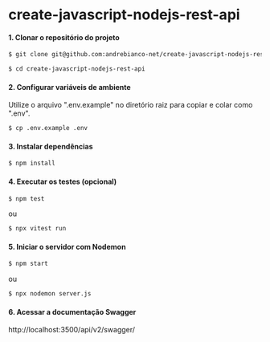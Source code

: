 # create-javascript-nodejs-rest-api

#### 1. Clonar o repositório do projeto

```bash
$ git clone git@github.com:andrebianco-net/create-javascript-nodejs-rest-api.git
```
```bash
$ cd create-javascript-nodejs-rest-api
```

#### 2. Configurar variáveis de ambiente

Utilize o arquivo ".env.example" no diretório raiz para copiar e colar como ".env".
```bash
$ cp .env.example .env
```

#### 3. Instalar dependências

```bash
$ npm install
```

#### 4. Executar os testes (opcional)

``` bash
$ npm test
```

ou

``` bash
$ npx vitest run
```

#### 5. Iniciar o servidor com Nodemon

``` bash
$ npm start
```

ou

``` bash
$ npx nodemon server.js
```

#### 6. Acessar a documentação Swagger

http://localhost:3500/api/v2/swagger/
